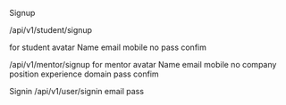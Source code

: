 Signup

/api/v1/student/signup

for student
avatar
Name
email
mobile no
pass
confim

/api/v1/mentor/signup
for mentor
avatar
Name
email
mobile no
company
position
experience
domain
pass
confim


Signin
/api/v1/user/signin
email
pass
